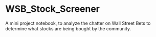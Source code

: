 # WSB_Stock_Screener
A mini project notebook, to analyze the chatter on Wall Street Bets to determine what stocks are being bought by the community.
